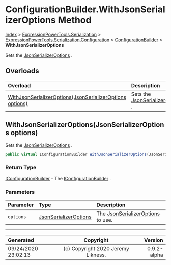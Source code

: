 ﻿# ConfigurationBuilder.WithJsonSerializerOptions Method

[Index](../index.md) > [ExpressionPowerTools.Serialization](ExpressionPowerTools.Serialization.a.md) > [ExpressionPowerTools.Serialization.Configuration](ExpressionPowerTools.Serialization.Configuration.n.md) > [ConfigurationBuilder](ExpressionPowerTools.Serialization.Configuration.ConfigurationBuilder.cs.md) > **WithJsonSerializerOptions**

Sets the [JsonSerializerOptions](https://docs.microsoft.com/dotnet/api/system.text.json.jsonserializeroptions) .

## Overloads

| Overload | Description |
| :-- | :-- |
| [WithJsonSerializerOptions(JsonSerializerOptions options)](#withjsonserializeroptionsjsonserializeroptions-options) | Sets the [JsonSerializerOptions](https://docs.microsoft.com/dotnet/api/system.text.json.jsonserializeroptions) . |
## WithJsonSerializerOptions(JsonSerializerOptions options)

Sets the [JsonSerializerOptions](https://docs.microsoft.com/dotnet/api/system.text.json.jsonserializeroptions) .

```csharp
public virtual IConfigurationBuilder WithJsonSerializerOptions(JsonSerializerOptions options)
```

### Return Type

 [IConfigurationBuilder](ExpressionPowerTools.Serialization.Signatures.IConfigurationBuilder.i.md)  - The [IConfigurationBuilder](ExpressionPowerTools.Serialization.Signatures.IConfigurationBuilder.i.md) .

### Parameters

| Parameter | Type | Description |
| :-- | :-- | :-- |
| `options` | [JsonSerializerOptions](https://docs.microsoft.com/dotnet/api/system.text.json.jsonserializeroptions) | The [JsonSerializerOptions](https://docs.microsoft.com/dotnet/api/system.text.json.jsonserializeroptions) to use. |



---

| Generated | Copyright | Version |
| :-- | :-: | --: |
| 09/24/2020 23:02:13 | (c) Copyright 2020 Jeremy Likness. | 0.9.2-alpha |
